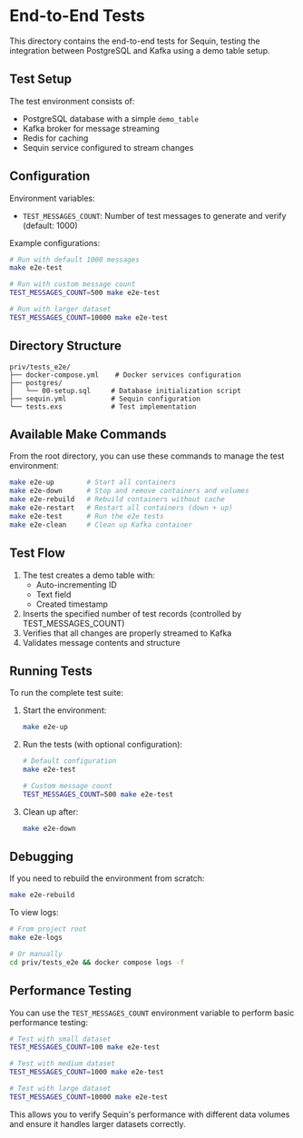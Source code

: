 # End-to-End Tests

This directory contains the end-to-end tests for Sequin, testing the integration between PostgreSQL and Kafka using a demo table setup.

## Test Setup

The test environment consists of:
- PostgreSQL database with a simple `demo_table`
- Kafka broker for message streaming
- Redis for caching
- Sequin service configured to stream changes

## Configuration

Environment variables:
- `TEST_MESSAGES_COUNT`: Number of test messages to generate and verify (default: 1000)

Example configurations:
```bash
# Run with default 1000 messages
make e2e-test

# Run with custom message count
TEST_MESSAGES_COUNT=500 make e2e-test

# Run with larger dataset
TEST_MESSAGES_COUNT=10000 make e2e-test
```

## Directory Structure

```
priv/tests_e2e/
├── docker-compose.yml    # Docker services configuration
├── postgres/
│   └── 00-setup.sql     # Database initialization script
├── sequin.yml           # Sequin configuration
└── tests.exs            # Test implementation
```

## Available Make Commands

From the root directory, you can use these commands to manage the test environment:

```bash
make e2e-up        # Start all containers
make e2e-down      # Stop and remove containers and volumes
make e2e-rebuild   # Rebuild containers without cache
make e2e-restart   # Restart all containers (down + up)
make e2e-test      # Run the e2e tests
make e2e-clean     # Clean up Kafka container
```

## Test Flow

1. The test creates a demo table with:
   - Auto-incrementing ID
   - Text field
   - Created timestamp
2. Inserts the specified number of test records (controlled by TEST_MESSAGES_COUNT)
3. Verifies that all changes are properly streamed to Kafka
4. Validates message contents and structure

## Running Tests

To run the complete test suite:

1. Start the environment:
   ```bash
   make e2e-up
   ```

2. Run the tests (with optional configuration):
   ```bash
   # Default configuration
   make e2e-test

   # Custom message count
   TEST_MESSAGES_COUNT=500 make e2e-test
   ```

3. Clean up after:
   ```bash
   make e2e-down
   ```

## Debugging

If you need to rebuild the environment from scratch:
```bash
make e2e-rebuild
```

To view logs:
```bash
# From project root
make e2e-logs

# Or manually
cd priv/tests_e2e && docker compose logs -f
```

## Performance Testing

You can use the `TEST_MESSAGES_COUNT` environment variable to perform basic performance testing:

```bash
# Test with small dataset
TEST_MESSAGES_COUNT=100 make e2e-test

# Test with medium dataset
TEST_MESSAGES_COUNT=1000 make e2e-test

# Test with large dataset
TEST_MESSAGES_COUNT=10000 make e2e-test
```

This allows you to verify Sequin's performance with different data volumes and ensure it handles larger datasets correctly. 